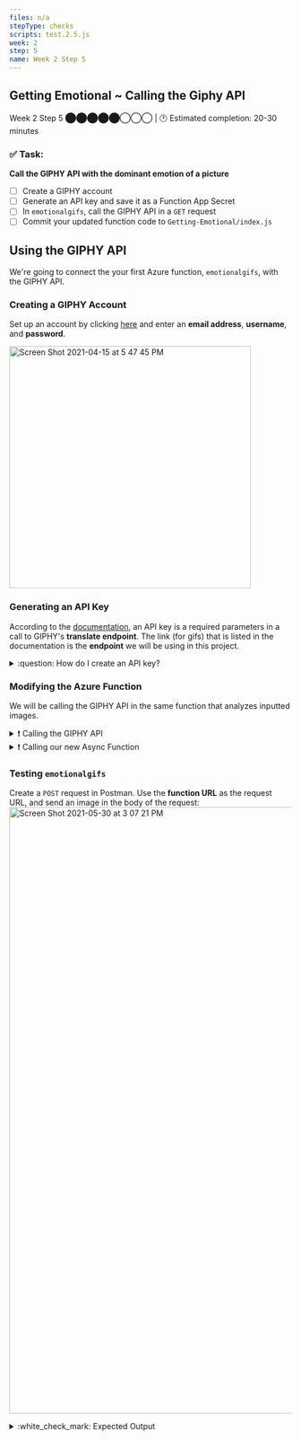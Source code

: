 ```yaml
---
files: n/a
stepType: checks
scripts: test.2.5.js
week: 2
step: 5
name: Week 2 Step 5
---
```


## Getting Emotional ~ Calling the Giphy API

Week 2 Step 5 ⬤⬤⬤⬤⬤◯◯◯ | 🕐 Estimated completion: 20-30 minutes

### ✅ Task:
**Call the GIPHY API with the dominant emotion of a picture**
- [ ] Create a GIPHY account
- [ ] Generate an API key and save it as a Function App Secret
- [ ] In `emotionalgifs`, call the GIPHY API in a `GET` request
- [ ] Commit your updated function code to `Getting-Emotional/index.js`

## Using the GIPHY API
We're going to connect the your first Azure function, `emotionalgifs`, with the GIPHY API.

### Creating a GIPHY Account
Set up an account by clicking [here](https://giphy.com/join) and enter an **email address**, **username**, and **password**.

<img width="431" alt="Screen Shot 2021-04-15 at 5 47 45 PM" src="https://user-images.githubusercontent.com/70852990/114942675-e431c900-9e12-11eb-93b4-15caed2d7852.png">

### Generating an API Key
According to the [documentation](https://developers.giphy.com/docs/api/endpoint#translate), an API key is a required parameters in a call to GIPHY's **translate endpoint**. The link (for gifs) that is listed in the documentation is the **endpoint** we will be using in this project.

<details>
<summary>:question: How do I create an API key?</summary>
</br>

To create an **API key** click [here](https://developers.giphy.com/dashboard/) and click Create an App. <br>
<img width="352" alt="Screen Shot 2021-04-15 at 5 55 16 PM" src="https://user-images.githubusercontent.com/70852990/114943343-d892d200-9e13-11eb-9365-9f6aec7692c3.png">

Select API, **not** SDK! <br>
<img width="663" alt="Screen Shot 2021-04-15 at 5 55 32 PM" src="https://user-images.githubusercontent.com/70852990/114943349-daf52c00-9e13-11eb-870e-0be1998c2e04.png">

Then, enter the required information. <br>
<img width="663" alt="Screen Shot 2021-04-15 at 5 55 41 PM" src="https://user-images.githubusercontent.com/70852990/114943355-dd578600-9e13-11eb-8257-1d9b65f8f5f1.png">

Click **Create App**, and your key should be given.

Next, store your API key as a **function app secret** so it's **safe**!

<br><br/>
</details>

### Modifying the Azure Function
We will be calling the GIPHY API in the same function that analyzes inputted images.

<details>
<summary>❗ Calling the GIPHY API</summary>
</br>

Create another **async function** in `emotionalgifs` called `findGifs`. It needs a parameter through which we can pass the **dominant emotion** of an image. Call this parameter `emotion`.

Now, we're going to call the GIPHY API inside our new async function using `fetch`. Use the **translate endpoint** from the [documentation](https://developers.giphy.com/docs/api/endpoint#translate). HINT: we want the dominant emotion from the image to be the **search term**, and we only want **1 gif** to be returned.
```js
//COMPLETE THE CODE
const apiResult = await fetch ("api.giphy.com/v1/gifs/search?//WHAT GOES HERE?");
```

We need to convert the content of `apiResult` into **JSON format**. Remember, we're using the `await` keyword because `fetch` (which we used to call the GIPHY API) returns a Promise, and a Promise is a **proxy** for a value that isn't currently known.
```js
const jsonResult = await //WHAT GOES HERE?.json();
```

Finally, we need to return a specific link from the JSON file stored in `jsonResult`:
```js
return //WHAT GOES HERE.data.url;
```

<br><br/>
</details>

<details>
<summary>❗ Calling our new Async Function</summary>
</br>

Now, we need to call `findGifs` in the first async function in `emotionalgifs`. Currently, our first async function looks like this:
```js
module.exports = async function (context, req) {
    context.log('JavaScript HTTP trigger function processed a request.');

    var boundary = multipart.getBoundary(req.headers['content-type']);
    var body = req.body;
    var parts = multipart.Parse(body, boundary);

    var result = await analyzeImage(parts[0].data);

    let emotions = result[0].faceAttributes.emotion;
    let objects = Object.values(emotions);
    const main_emotion = Object.keys(emotions).find(key => emotions[key] === Math.max(...objects));

    context.res = {
        // status: 200, /* Defaults to 200 */
        body: main_emotion
    };
    console.log(result)
    context.done();
}
```

We need to declare another variable, `gif`. It needs to store the link returned when our new async function, `findGifs`, is called. Also, the **dominant emotion** from our analyzed image needs to be passed through the `emotion` parameter.
```js
var gif = await //WHAT GOES HERE?
```

Finally, we need our new variable `gif` to be the output of `emotionalgifs` rather than `main_emotion`:
```js
context.res = {
    // status: 200, /* Defaults to 200 */
    body: //WHAT GOES HERE?
};
```

<br><br/>
</details>

### Testing `emotionalgifs`
Create a `POST` request in Postman. Use the **function URL** as the request URL, and send an image in the body of the request:
<img width="1080" alt="Screen Shot 2021-05-30 at 3 07 21 PM" src="https://user-images.githubusercontent.com/70852990/120116944-be5d4b00-c158-11eb-9140-124031493c06.png">

<details>
<summary>:white_check_mark: Expected Output</summary>
</br>
The link outputted by the function should look something like this: <br><br>

`https://giphy.com/gifs/happy-spongebob-squarepants-happiness-brHaCdJqCXijm`

<br><br/>
</details>
